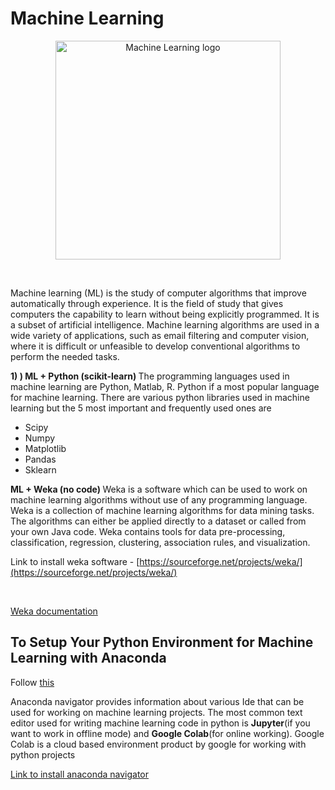 # Machine Learning

<p align="center"><a href="https://docs.microsoft.com/en-us/azure/machine-learning/" target="_blank"><img src="https://image.shutterstock.com/image-vector/machine-learning-colored-horizontal-vector-260nw-1194225616.jpg" width="360" height="350" title="Achine Learning" alt="Machine Learning logo"></a>
</p>
<br>

Machine learning (ML) is the study of computer algorithms that improve automatically through 
experience. It is the field of study that gives computers the capability to learn without being 
explicitly programmed. It is a subset of artificial intelligence. Machine learning algorithms are used in a wide variety of applications, such as email filtering and computer vision, where it is 
difficult or unfeasible to develop conventional algorithms to perform the needed tasks.

<b> 1) ) ML + Python (scikit-learn) </b>
The programming languages used in machine learning are Python, Matlab, R. Python if a most 
popular language for machine learning. There are various python libraries used in machine 
learning but the 5 most important and frequently used ones are

* Scipy
* Numpy
* Matplotlib
* Pandas
* Sklearn

<b>  ML + Weka (no code) </b>
Weka is a software which can be used to work on machine learning algorithms without use of 
any programming language. Weka is a collection of machine learning algorithms for data 
mining tasks. The algorithms can either be applied directly to a dataset or called from your own 
Java code. Weka contains tools for data pre-processing, classification, regression, clustering, 
association rules, and visualization.
<br>

Link to install weka software - [https://sourceforge.net/projects/weka/](https://sourceforge.net/projects/weka/)

<br>

[Weka documentation](https://waikato.github.io/weka-wiki/documentation/)

##  To Setup Your Python Environment for Machine Learning with Anaconda

Follow [this](https://machinelearningmastery.com/setup-python-environment-machine-learning-deep-learning-anaconda/)

Anaconda navigator provides information about various Ide that can be used for working on 
machine learning projects. The most common text editor used for writing machine learning code in python is <b>Jupyter</b>(if you want to work in offline mode) and <b>Google Colab</b>(for online working). 
Google Colab 
is a cloud based environment product by google for working with python projects

[Link to install anaconda navigator](https://docs.anaconda.com/anaconda/install/)
